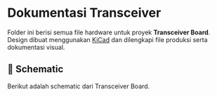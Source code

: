 # Dokumentasi Transceiver
Folder ini berisi semua file hardware untuk proyek **Transceiver Board**. Design dibuat menggunakan [KiCad](https://kicad.org/) dan dilengkapi file produksi serta dokumentasi visual.

## 📃 Schematic
Berikut adalah schematic dari Transceiver Board. 


